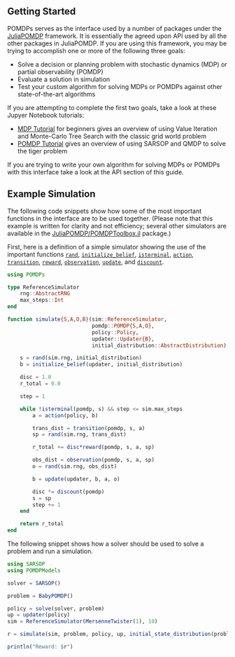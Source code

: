 ## Getting Started

POMDPs serves as the interface used by a number of packages under the [JuliaPOMDP]() framework. It is essentially the
agreed upon API used by all the other packages in JuliaPOMDP. If you are using this framework, you may be trying to
accomplish one or more of the following three goals:

- Solve a decision or planning problem with stochastic dynamics (MDP) or partial observability (POMDP)
- Evaluate a solution in simulation
- Test your custom algorithm for solving MDPs or POMDPs against other state-of-the-art algorithms

If you are attempting to complete the first two goals, take a look at these Jupyer Notebook tutorials:

* [MDP Tutorial](http://nbviewer.ipython.org/github/sisl/POMDPs.jl/blob/master/examples/GridWorld.ipynb) for beginners gives an overview of using Value Iteration and Monte-Carlo Tree Search with the classic grid world problem
* [POMDP Tutorial](http://nbviewer.ipython.org/github/sisl/POMDPs.jl/blob/master/examples/Tiger.ipynb) gives an overview of using SARSOP and QMDP to solve the tiger problem

If you are trying to write your own algorithm for solving MDPs or POMDPs with this interface take a look at the API section of this guide.


## Example Simulation

The following code snippets show how some of the most important functions in the interface are to be used together. (Please note that this example is written for clarity and not efficiency; several other simulators are available in the [JuliaPOMDP/POMDPToolbox.jl]() package.)

First, here is a definition of a simple simulator showing the use of the important functions [`rand`](@ref), [`initialize_belief`](@ref), [`isterminal`](@ref), [`action`](@ref), [`transition`](@ref), [`reward`](@ref), [`observation`](@ref), [`update`](@ref), and [`discount`](@ref).

```julia
using POMDPs

type ReferenceSimulator
    rng::AbstractRNG
    max_steps::Int
end

function simulate{S,A,O,B}(sim::ReferenceSimulator,
                           pomdp::POMDP{S,A,O},
                           policy::Policy,
                           updater::Updater{B},
                           initial_distribution::AbstractDistribution)

    s = rand(sim.rng, initial_distribution)
    b = initialize_belief(updater, initial_distribution)

    disc = 1.0
    r_total = 0.0

    step = 1

    while !isterminal(pomdp, s) && step <= sim.max_steps
        a = action(policy, b)

        trans_dist = transition(pomdp, s, a)
        sp = rand(sim.rng, trans_dist)

        r_total += disc*reward(pomdp, s, a, sp)

        obs_dist = observation(pomdp, s, a, sp)
        o = rand(sim.rng, obs_dist)

        b = update(updater, b, a, o)

        disc *= discount(pomdp)
        s = sp
        step += 1
    end

    return r_total
end
```

The following snippet shows how a solver should be used to solve a problem and run a simulation.

```julia
using SARSOP
using POMDPModels

solver = SARSOP()

problem = BabyPOMDP()

policy = solve(solver, problem)
up = updater(policy)
sim = ReferenceSimulator(MersenneTwister(1), 10)

r = simulate(sim, problem, policy, up, initial_state_distribution(problem))

println("Reward: $r")
```
